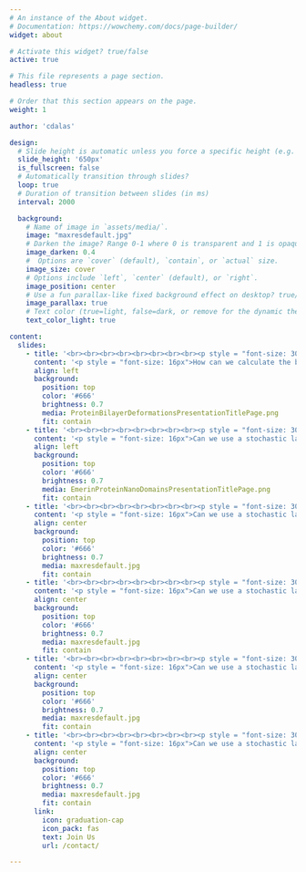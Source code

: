 ```yaml
---
# An instance of the About widget.
# Documentation: https://wowchemy.com/docs/page-builder/
widget: about

# Activate this widget? true/false
active: true

# This file represents a page section.
headless: true

# Order that this section appears on the page.
weight: 1

author: 'cdalas'

design:
  # Slide height is automatic unless you force a specific height (e.g. '400px')
  slide_height: '650px'
  is_fullscreen: false
  # Automatically transition through slides?
  loop: true
  # Duration of transition between slides (in ms)
  interval: 2000

  background:
    # Name of image in `assets/media/`.
    image: "maxresdefault.jpg"
    # Darken the image? Range 0-1 where 0 is transparent and 1 is opaque.
    image_darken: 0.4
    #  Options are `cover` (default), `contain`, or `actual` size.
    image_size: cover
    # Options include `left`, `center` (default), or `right`.
    image_position: center
    # Use a fun parallax-like fixed background effect on desktop? true/false
    image_parallax: true
    # Text color (true=light, false=dark, or remove for the dynamic theme color).
    text_color_light: true

content:
  slides:
    - title: '<br><br><br><br><br><br><br><br><p style = "font-size: 30px">Protein-induced bilayer deformations</p>'
      content: '<p style = "font-size: 16px">How can we calculate the bilayer deformations for the protein shapes obtained from structural biology?</p>'
      align: left
      background:
        position: top
        color: '#666'
        brightness: 0.7
        media: ProteinBilayerDeformationsPresentationTitlePage.png
        fit: contain
    - title: '<br><br><br><br><br><br><br><br><p style = "font-size: 30px">Stochastic lattice model for emerin nanodomains</p>'
      content: '<p style = "font-size: 16px">Can we use a stochastic lattice model to study how defective emerin organization and self-assembly can produce muscle degenerative diseases?</p>'
      align: left
      background:
        position: top
        color: '#666'
        brightness: 0.7
        media: EmerinProteinNanoDomainsPresentationTitlePage.png
        fit: contain
    - title: '<br><br><br><br><br><br><br><br><p style = "font-size: 30px">Stochastic lattice model for emerin nanodomains</p>'
      content: '<p style = "font-size: 16px">Can we use a stochastic lattice model to study how defective emerin organization and self-assembly can produce muscle degenerative diseases?</p>'
      align: center
      background:
        position: top
        color: '#666'
        brightness: 0.7
        media: maxresdefault.jpg
        fit: contain
    - title: '<br><br><br><br><br><br><br><br><p style = "font-size: 30px">Stochastic lattice model for emerin nanodomains</p>'
      content: '<p style = "font-size: 16px">Can we use a stochastic lattice model to study how defective emerin organization and self-assembly can produce muscle degenerative diseases?</p>'
      align: center
      background:
        position: top
        color: '#666'
        brightness: 0.7
        media: maxresdefault.jpg
        fit: contain
    - title: '<br><br><br><br><br><br><br><br><p style = "font-size: 30px">Stochastic lattice model for emerin nanodomains</p>'
      content: '<p style = "font-size: 16px">Can we use a stochastic lattice model to study how defective emerin organization and self-assembly can produce muscle degenerative diseases?</p>'
      align: center
      background:
        position: top
        color: '#666'
        brightness: 0.7
        media: maxresdefault.jpg
        fit: contain
    - title: '<br><br><br><br><br><br><br><br><p style = "font-size: 30px">Stochastic lattice model for emerin nanodomains</p>'
      content: '<p style = "font-size: 16px">Can we use a stochastic lattice model to study how defective emerin organization and self-assembly can produce muscle degenerative diseases?</p>'
      align: center
      background:
        position: top
        color: '#666'
        brightness: 0.7
        media: maxresdefault.jpg
        fit: contain
      link:
        icon: graduation-cap
        icon_pack: fas
        text: Join Us
        url: /contact/

---
```

